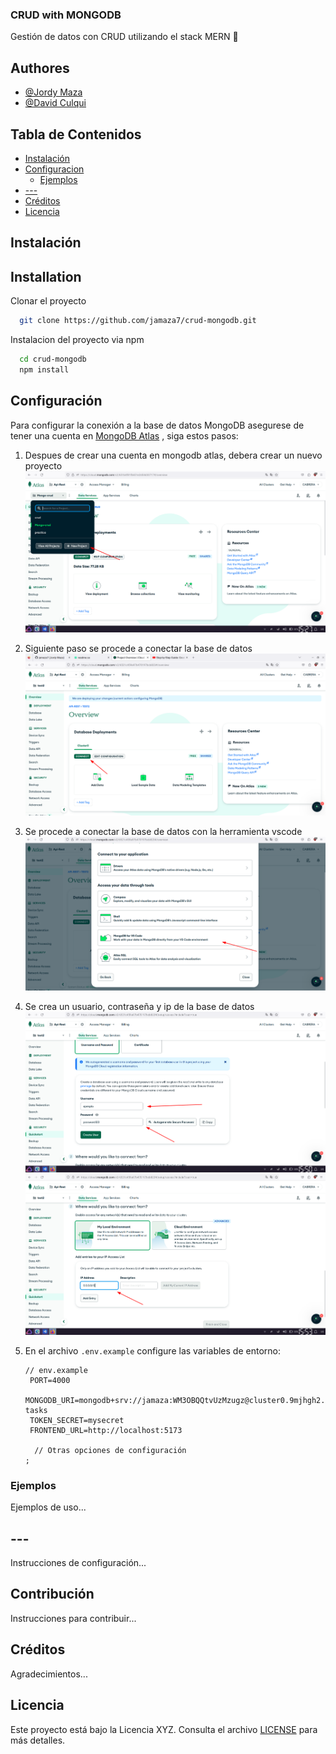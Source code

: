 ### CRUD with MONGODB

Gestión de datos con CRUD utilizando el stack MERN 🔄

## Authores

- [@Jordy Maza](https://github.com/jamaza7)
- [@David Culqui](https://www.github.com/)

## Tabla de Contenidos

- [Instalación](#instalación)
- [Configuracion](#Configuración)
  - [Ejemplos](#ejemplos)
- [---](#configuración)
- [Créditos](#créditos)
- [Licencia](#licencia)

## Instalación

## Installation

Clonar el proyecto

```bash
  git clone https://github.com/jamaza7/crud-mongodb.git

```

Instalacion del proyecto via npm

```bash
  cd crud-mongodb
  npm install

```

## Configuración

Para configurar la conexión a la base de datos MongoDB asegurese de tener una cuenta en [MongoDB Atlas](https://www.mongodb.com/atlas/database) , siga estos pasos:

1. Despues de crear una cuenta en mongodb atlas, debera crear un nuevo proyecto
   ![Mongodb](src/assets/images/create_database_atlas.png)

2. Siguiente paso se procede a conectar la base de datos ![conectar](src/assets/images/conectar.png)

3. Se procede a conectar la base de datos con la herramienta vscode ![conectar](src/assets/images/vscode.png)

4. Se crea un usuario, contraseña y ip de la base de datos ![usario_password](src/assets/images/username_password.png)
   ![usario_password](src/assets/images/ip.png)

5. En el archivo `.env.example` configure las variables de entorno:

   ```env
   // env.example
    PORT=4000
    MONGODB_URI=mongodb+srv://jamaza:WM3OBQQtvUzMzugz@cluster0.9mjhgh2.mongodb.net/mern-tasks
    TOKEN_SECRET=mysecret
    FRONTEND_URL=http://localhost:5173

     // Otras opciones de configuración
   ;
   ```

### Ejemplos

Ejemplos de uso...

## ---

Instrucciones de configuración...

## Contribución

Instrucciones para contribuir...

## Créditos

Agradecimientos...

## Licencia

Este proyecto está bajo la Licencia XYZ. Consulta el archivo [LICENSE](LICENSE) para más detalles.
